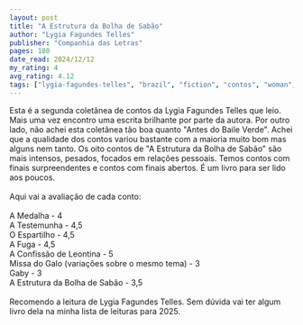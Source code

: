 ```yaml
---
layout: post
title: "A Estrutura da Bolha de Sabão"
author: "Lygia Fagundes Telles"
publisher: "Companhia das Letras"
pages: 180
date_read: 2024/12/12
my_rating: 4
avg_rating: 4.12
tags: ["lygia-fagundes-telles", "brazil", "fiction", "contos", "woman", "lang-pt"]
---
```


Esta é a segunda coletânea de contos da Lygia Fagundes Telles que leio. Mais uma vez encontro uma escrita brilhante por parte da autora. Por outro lado, não achei esta coletânea tão boa quanto "Antes do Baile Verde". Achei que a qualidade dos contos variou bastante com a maioria muito bom mas alguns nem tanto. Os oito contos de "A Estrutura da Bolha de Sabão" são mais intensos, pesados, focados em relações pessoais. Temos contos com finais surpreendentes e contos com finais abertos. É um livro para ser lido aos poucos. <br/><br/>Aqui vai a avaliação de cada conto: <br/><br/>A Medalha - 4<br/>A Testemunha - 4,5<br/>O Espartilho - 4,5<br/>A Fuga - 4,5<br/>A Confissão de Leontina - 5<br/>Missa do Galo (variações sobre o mesmo tema) - 3<br/>Gaby - 3<br/>A Estrutura da Bolha de Sabão - 3,5<br/><br/>Recomendo a leitura de Lygia Fagundes Telles. Sem dúvida vai ter algum livro dela na minha lista de leituras para 2025.

